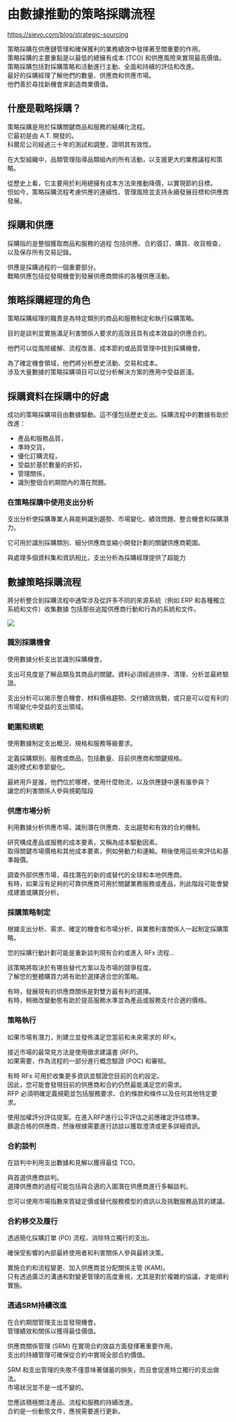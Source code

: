 # 由數據推動的策略採購流程

https://sievo.com/blog/strategic-sourcing


策略採購在供應鏈管理和確保獲利的業務績效中發揮著至關重要的作用。  
策略採購的主要重點是以最低的總擁有成本 (TCO) 和供應風險來實現最高價值。  
策略採購包括對採購策略和活動進行主動、全面和持續的評估和改進。  
最好的採購經理了解他們的數量、供應商和供應市場。  
他們善於尋找新機會來創造商業價值。

## 什麼是戰略採購？
策略採購是用於採購關鍵商品和服務的結構化流程。  
它最初是由 A.T. 開發的。  
科爾尼公司經過三十年的測試和調整，證明其有效性。

在大型組織中，品類管理指導品類組內的所有活動，以支援更大的業務議程和策略。

從歷史上看，它主要用於利用總擁有成本方法來推動降價，以實現節約目標。  
但如今，策略採購流程考慮供應的連續性、管理風險並支持永續發展目標和供應商發展。

## 採購和供應

採購指的是整個獲取商品和服務的過程 
包括供應、合約簽訂、購買、收貨檢查，以及保存所有交易記錄。

供應是採購過程的一個重要部分。  
戰略供應包括從發現機會到發展供應商關係的各種供應活動。

## 策略採購經理的角色

策略採購經理的職責是為特定類別的商品和服務制定和執行採購策略。

目的是談判並實施滿足利害關係人要求的高效且具有成本效益的供應合約。

他們可以從風險緩解、流程改善、成本節約或品質管理中找到採購機會。

為了確定機會領域，他們將分析歷史活動、交易和成本。  
涉及大量數據的策略採購項目可以從分析解決方案的應用中受益匪淺。

## 採購資料在採購中的好處

成功的策略採購項目由數據驅動。這不僅包括歷史支出。採購流程中的數據有助於改進：

- 產品和服務品質，
- 準時交貨，
- 優化訂購流程，
- 受益於基於數量的折扣，
- 管理關係，
- 識別整個合約期間內的潛在問題。

### 在策略採購中使用支出分析

支出分析使採購專業人員能夠識別趨勢、市場變化、績效問題、整合機會和採購潛力。

它可用於識別採購類別、細分供應商並縮小開發計劃的關鍵供應商範圍。

與處理多個資料集和資訊相比，支出分析為採購經理提供了超能力

## 數據策略採購流程

將分析整合到採購流程中通常涉及從許多不同的來源系統（例如 ERP 和各種獨立系統和文件）收集數據 
包括那些追蹤供應商行動和行為的系統和文件。

![](https://sievo.com/hs-fs/hubfs/strategic%20sourcing%20process%20steps.png?width=1672&name=strategic%20sourcing%20process%20steps.png)

### 識別採購機會

使用數據分析支出並識別採購機會。

支出可見度是了解品類及其商品的關鍵。資料必須經過排序、清理、分析並最終驗證。

支出分析可以揭示整合機會、材料價格趨勢、交付績效挑戰，或只是可以從有利的市場變化中受益的支出領域。

### 範圍和規範

使用數據制定支出概況、規格和服務等級要求。

定義採購類別、服務或商品，包括數量、目前供應商和關鍵規格。  
識別模式和季節變化。

最終用戶是誰，他們位於哪裡，使用什麼物流，以及供應鏈中還有誰參與？  
讓您的利害關係人參與規範階段

### 供應市場分析

利用數據分析供應市場，識別潛在供應商、支出趨勢和有效的合約機制。

研究構成產品或服務的成本要素，又稱為成本驅動因素。  
取得關鍵市場價格和其他成本要素，例如勞動力和運輸。稍後使用這些來評估和基準報價。

調查外部供應市場，尋找潛在的新的或替代的全球和本地供應商。  
有時，如果沒有足夠的可靠供應商可用於關鍵業務服務或產品，則此階段可能會變成建置或購買分析。

### 採購策略制定

根據支出分析、需求、確定的機會和市場分析，與業務利害關係人一起制定採購策略。

您的採購行動計劃可能是重新談判現有合約或進入 RFx 流程...

該策略將取決於有哪些替代方案以及市場的競爭程度。  
了解您的整體購買力將有助於選擇適合您的策略。

有時，發展現有的供應商關係是對雙方最有利的選擇。  
有時，稍微改變動態有助於提高服務水準並為產品或服務支付合適的價格。

### 策略執行

如果市場有潛力，則建立並發佈滿足您當前和未來需求的 RFx。

接近市場的最常見方法是使用徵求建議書 (RFP)。  
如果需要，作為流程的一部分進行概念驗證 (POC) 和審核。

有時 RFx 可用於收集更多資訊並驗證您目前的合約設定。  
因此，您可能會發現目前的供應商和合約仍然最能滿足您的需求。  
RFP 必須明確定義規範並包括服務要求、合約條款和條件以及任何其他特定要求。

使用加權評分評估提案。在進入RFP進行公平評估之前應確定評估標準。  
篩選合格的供應商，然後根據需要進行訪談以獲取澄清或更多詳細資訊。

### 合約談判

在談判中利用支出數據和見解以獲得最佳 TCO。

與首選供應商談判。  
選擇供應商的過程可能包括與合適的入圍潛在供應商進行多輪談判。

您可以使用市場指數來質疑定價或替代服務模型的資訊以及挑戰服務品質的建議。

### 合約移交及履行

透過簡化採購訂單 (PO) 流程，消除特立獨行的支出。

確保受影響的內部最終使用者和利害關係人參與最終決策。

實施合約和流程變更、加入供應商並分配關係主管 (KAM)。  
只有透過廣泛的溝通和對變更管理的高度重視，尤其是對於複雜的協議，才能順利實施。

### 透過SRM持續改進

在合約期間管理支出並發現機會。  
管理績效和關係以獲得最佳價值。

供應商關係管理 (SRM) 在實現合約效益方面發揮著重要作用。  
支出的持續管理可確保從合約中實現全部合約價值。

SRM 和支出管理的失敗不僅意味著儲蓄的損失，而且會促進特立獨行的支出做法。  
市場狀況並不是一成不變的。

您應該積極關注產品、流程和服務的持續改進。  
合約是一份動態文件，應視需要進行更新。


